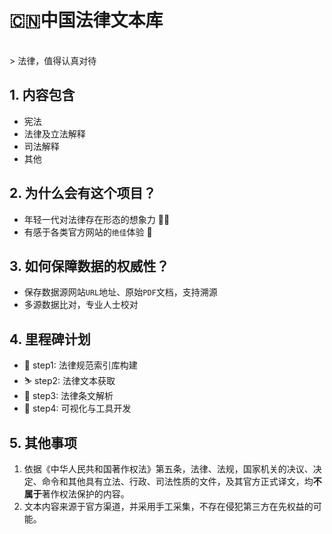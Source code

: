 # 🇨🇳中国法律文本库
<br>
> 法律，值得认真对待
<br>


## 1. 内容包含
- 宪法
- 法律及立法解释
- 司法解释
- 其他

## 2. 为什么会有这个项目？
- 年轻一代对法律存在形态的想象力 💁‍♂️
- 有感于各类官方网站的`绝佳`体验 🤷


## 3. 如何保障数据的权威性？
- 保存数据源网站`URL`地址、原始`PDF`文档，支持溯源
- 多源数据比对，专业人士校对

## 4. 里程碑计划
- 🏃 step1: 法律规范索引库构建  
- ⛷️ step2: 法律文本获取
- 🚗 step3: 法律条文解析
- 🚢 step4: 可视化与工具开发

## 5. 其他事项
1. 依据《中华人民共和国著作权法》第五条，法律、法规，国家机关的决议、决定、命令和其他具有立法、行政、司法性质的文件，及其官方正式译文，均**不属于**著作权法保护的内容。
2. 文本内容来源于官方渠道，并采用手工采集，不存在侵犯第三方在先权益的可能。